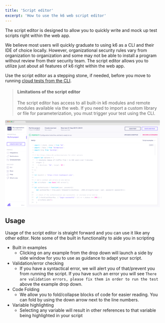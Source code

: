 ```yaml
---
title: 'Script editor'
excerpt: 'How to use the k6 web script editor'
---
```


The script editor is designed to allow you to quickly write and mock up test scripts right within the web app. 

We believe most users will quickly graduate to using k6 as a CLI and their IDE of choice locally. However, organizational security rules vary from organization to organization and some may not be able to install a program without review from their security team. The script editor allows you to utilize just about all features of k6 right within the web app.

Use the script editor as a stepping stone, if needed, before you move to running [cloud tests from the CLI](/cloud/creating-and-running-a-test/cloud-tests-from-the-cli).

<Blockquote mod="warning">

#### Limitations of the script editor

The script editor has access to all built-in k6 modules and remote modules available via
the web. If you need to import a custom library or file for parameterization, you
must trigger your test using the CLI.

</Blockquote>

![k6 Cloud web script editor](./images/script-editor.png)

## Usage

Usage of the script editor is straight forward and you can use it like any other editor. Note some of the built in functionality to aide you in scripting

- Built in examples
  - Clicking on any example from the drop down will launch a side by side window for you to use as guidance to adapt your script.
- Validation/error checking
  - If you have a syntactical error, we will alert you of that/prevent you from running the script. If you have such an error you will see `There are validation errors, please fix them in order to run the test` above the example drop down.
- Code Folding
  - We allow you to fold/collapse blocks of code for easier reading. You can fold by using the down arrow next to the line numbers.
- Variable highlighting
  - Selecting any variable will result in other references to that variable being highlighted in your script
